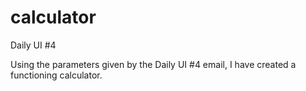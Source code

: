 # calculator
Daily UI #4

Using the parameters given by the Daily UI #4 email, I have created a functioning calculator.
